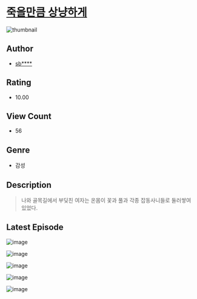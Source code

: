 # [죽을만큼 상냥하게](https://comic.naver.com/challenge/list?titleId=810449)
![thumbnail](https://image-comic.pstatic.net/user_contents_data/challenge_comic/2023/05/23/upload_4136047390977438262_480x623.jpeg)

## Author
- [sb****](https://comic.naver.com/artistTitle?id=366910)

## Rating
- 10.00

## View Count
- 56

## Genre
- 감성

## Description
> 나와 골목길에서 부딪친 여자는 온몸이 꽃과 풀과 각종 잡동사니들로 둘러쌓여 있었다.


## Latest Episode
![image](https://image-comic.pstatic.net/user_contents_data/challenge_comic/2023/05/23/366910/upload_3775203300567311417.jpeg)

![image](https://image-comic.pstatic.net/user_contents_data/challenge_comic/2023/05/23/366910/upload_3616497368980207416.jpeg)

![image](https://image-comic.pstatic.net/user_contents_data/challenge_comic/2023/05/23/366910/upload_7306026489885516600.jpeg)

![image](https://image-comic.pstatic.net/user_contents_data/challenge_comic/2023/05/23/366910/upload_3834312830039385143.jpeg)

![image](https://image-comic.pstatic.net/user_contents_data/challenge_comic/2023/05/23/366910/upload_3762818190316878135.jpeg)
